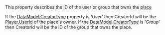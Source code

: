 This property describes the ID of the user or group that owns the [place](https://developer.roblox.com/en-us/articles/Place)

If the [DataModel.CreatorType](https://developer.roblox.com/en-us/api-reference/property/DataModel/CreatorType) property is _'User'_ then CreatorId will be the [Player.UserId](https://developer.roblox.com/en-us/api-reference/property/Player/UserId) of the place's owner. If the [DataModel.CreatorType](https://developer.roblox.com/en-us/api-reference/property/DataModel/CreatorType) is _'Group'_ then CreatorId will be the ID of the group that owns the place.